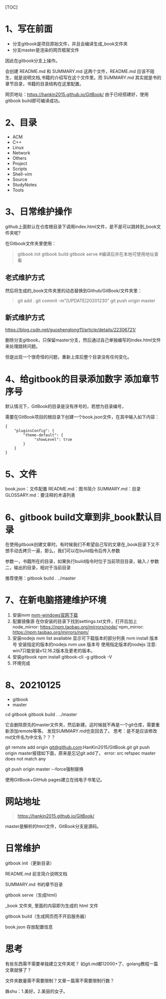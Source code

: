[TOC]

# 1、写在前面
- 分支gitbook是项目原始文件，并且会编译生成_book文件夹
- 分支master是渲染的网页框架文件

因此在gitbook分支上操作。

会创建 README.md 和 SUMMARY.md 这两个文件，README.md 应该不陌生，就是说明文档,书籍的介绍写在这个文件里。而 SUMMARY.md 其实就是书的章节目录，书籍的目录结构在这里配置。

网页地址：https://hankin2015.github.io/GitBook/
由于已经搭建好，使用gitbook build即可编译成功。

# 2、目录

- ACM
- C++
- Linux
- Network
- Others
- Project
- Scripts
- Shell-vim
- Source
- StudyNotes
- Tools


# 3、日常维护操作
github上面默认在仓库根目录下调用index.html文件，是不是可以跳转到_book文件夹呢?

在Gitbook文件夹里使用：
>gitbook init
gitbook build 
gitbook serve   #编译后并在本地可使用地址查看

## 老式维护方式
然后将生成的_book文件夹里的动态替换到Github/GitBook/文件夹里：
>git add .
git commit -m"[UPDATE]20201230"
git push origin master

## 新式维护方式
https://blog.csdn.net/guoshenglong11/article/details/22306721/

删除分支gitbook，只保留master分支，然后通过自己单独编写的index.html文件来处理跳转问题。

但是出现一个很奇怪的问题，重新上库后整个目录没有任何变化。






# 4、给gitbook的目录添加数字 添加章节序号
默认情况下，GitBook的目录是没有序号的，若想为目录编号，

需要在GitBook项目的根目录下创建一个book.json文件，在其中输入如下内容：
```
{
    "pluginsConfig": {
        "theme-default": {
             "showLevel": true
        }
    }
}
```


# 5、文件
book.json：文件配置
README.md：图书简介
SUMMARY.md：目录
GLOSSARY.md：要注释的术语列表


# 6、gitbook build文章到非_book默认目录
在使用gitbook创建文章时。有时候我们不希望自己写的文章在_book目录下又不想手动去拷贝一遍，那么，我们可以在build指令后传入参数

参数一，书籍所在的目录，如果执行build指令时位于当前项目目录，输入./
参数二，输出的目录，相对于当前目录

推荐使用：gitbook build . ../master

# 7、在新电脑搭建维护环境
1. 安装nvm
[nvm-windows官网下载](https://github.com/coreybutler/nvm-windows/releases)
2. 配置镜像源
在你安装的目录下找到settings.txt文件，打开后加上 
node_mirror: https://npm.taobao.org/mirrors/node/ 
npm_mirror: https://npm.taobao.org/mirrors/npm/
3. 安装nodejs
nvm list available 显示可下载版本的部分列表
nvm install 版本号 安装指定的版本的nodejs
nvm use 版本号 使用指定版本的nodejs
注意: win7只能安装v12.16.2版本及更老的版本。
4. 安装gitbook
npm install gitbook-cli -g 
gitbook -V
5. 环境完成

# 8、20210125
- gitbook
- master

cd gitbook
gitbook build . ../master

它会删除原先的master文件夹，然后新建。这时候就不再是一个git仓库，需要重新添加remote等等。
发现SUMMARY.md也变回去了。
思考：是不是应该修改md文件名为中文名？？？


git remote add origin git@github.com:HanKin2015/GitBook.git
git push origin master报错如下面，原来是忘记git add了。
error: src refspec master does not match any

git push origin master --force强制替换


使用GitBook+GitHub pages建立在线电子书笔记。

# 网站地址
>https://hankin2015.github.io/GitBook/


master是解析的html文件，GitBook分支是源码。


# 日常维护
gitbook init（更新目录）

README.md 前言简介说明文档

SUMMARY.md 书的章节目录

gitbook serve（生成html）

_book 文件夹, 里面的内容即为生成的 html 文件

gitbook build（生成网页而不开启服务器）

book.json 存放配置信息

# 思考
有些东西需不需要单独建立文件夹呢？
如git.md都12000+了、golang教程一篇文章就够了？

文件夹数量需不需要限制？文章一篇需不需要限制行数？

姝shu：1.美好。2.美丽的女子。












